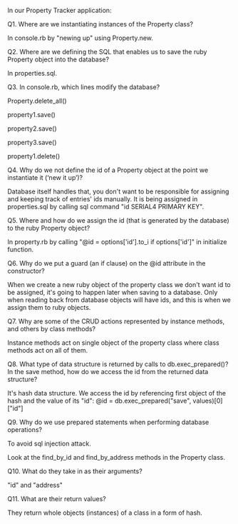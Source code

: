 In our Property Tracker application:

Q1. Where are we instantiating instances of the Property class?

In console.rb by "newing up" using Property.new.

Q2. Where are we defining the SQL that enables us to save the ruby Property object into the database?

 In properties.sql.

Q3. In console.rb, which lines modify the database?

Property.delete_all()

property1.save()

property2.save()

property3.save()

property1.delete()

Q4. Why do we not define the id of a Property object at the point we instantiate it (‘new it up’)?

Database itself handles that, you don't want to be responsible for assigning and keeping track of entries' ids manually.
It is being assigned in properties.sql by calling sql command "id SERIAL4 PRIMARY KEY".

Q5. Where and how do we assign the id (that is generated by the database) to the ruby Property object?

In property.rb by calling "@id = options['id'].to_i if options['id']" in initialize function.

Q6. Why do we put a guard (an if clause) on the @id attribute in the constructor?

When we create a new ruby object of the property class we don't want id to be assigned, it's going to happen later when saving to a database. Only when reading back from database objects will have ids, and this is when we assign them to ruby objects.

Q7. Why are some of the CRUD actions represented by instance methods, and others by class methods?

Instance methods act on single object of the property class where class methods act on all of them.

Q8. What type of data structure is returned by calls to db.exec_prepared()? In the save method, how do we access the id from the returned data structure?

It's hash data structure.
We access the id by referencing first object of the hash and the value of its "id":
@id = db.exec_prepared("save", values)[0]["id"]

Q9. Why do we use prepared statements when performing database operations?

To avoid sql injection attack.

Look at the find_by_id and find_by_address methods in the Property class.

Q10. What do they take in as their arguments?

"id" and "address"

Q11. What are their return values?

They return whole objects (instances) of a class in a form of hash.
